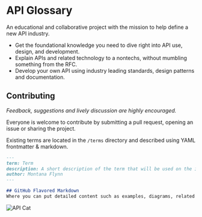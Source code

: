 # API Glossary
An educational and collaborative project with the mission to help define a new API industry. 

- Get the foundational knowledge you need to dive right into API use, design, and development.
- Explain APIs and related technology to a nontechs, without mumbling something from the RFC.
- Develop your own API using industry leading standards, design patterns and documentation.

## Contributing
*Feedback, suggestions and lively discussion are highly encouraged.*

Everyone is welcome to contribute by submitting a pull request, opening an issue or sharing the project.

Existing terms are located in the `/terms` directory and described using YAML frontmatter & markdown.

```md
---
term: Term
description: A short description of the term that will be used on the index.
author: Montana Flynn
---

## GitHub Flavored Markdown
Where you can put detailed content such as examples, diagrams, related terms, etc... 
```

![API Cat](http://i.imgur.com/6KTUN42.jpg "Core Contributer")
